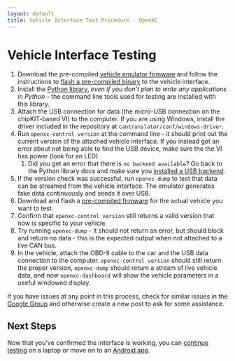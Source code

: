 ```yaml
---
layout: default
title: Vehicle Interface Test Procedure - OpenXC
---
```


<div class="page-header">
    <h1>Vehicle Interface Testing</h1>
</div>

1. Download the pre-compiled [vehicle emulator
   firmware](http://openxcplatform.com.s3.amazonaws.com/openxc-canemulator-firmware.zip)
   and follow the instructions to [flash a pre-compiled
   binary](http://vi-firmware.openxcplatform.com/installation/binary.html) to
   the vehicle interface.
1. Install the [Python
   library](http://openxcplatform.com/openxc-python/#installation), *even if you
   don't plan to write any applications in Python* - the command line tools used
   for testing are installed with this library.
1. Attach the USB connection for data (the micro-USB connection on the
   chipKIT-based VI) to the computer. If you are using Windows, install the
   driver included in the repository at `cantranslator/conf/windows-driver`.
1. Run `openxc-control version` at the command line - it should print out the
   current version of the attached vehicle interface. If you instead get an
   error about not being able to find the USB device, make sure the the VI has
   power (look for an LED).
   1. Did you get an error that there is `no backend available`? Go back to the
      Python library docs and make sure you [installed a USB
      backend](http://openxcplatform.com/openxc-python/#usb).
1. If the version check was successful, run `openxc-dump` to test that data can
   be streamed from the vehicle interface. The emulator generates fake data
   continuously and sends it over USB.
1. Download and flash a [pre-compiled
   firmware](http://vi-firmware.openxcplatform.com/installation/binary.html)
   for the actual vehicle you want to test.
1. Confirm that `openxc-control version` still returns a valid version that now
   is specific to your vehicle.
1. Try running `openxc-dump` - it should not return an error, but should block
   and return no data - this is the expected output when not attached to a live
   CAN bus.
1. In the vehicle, attach the OBD-II cable to the car and the USB data
   connection to the computer. `openxc-control version` should still return the
   proper version, `openxc-dump` should return a stream of live vehicle data,
   and now `openxc-dashboard` will show the vehicle parameters in a useful
   windowed display.

If you have issues at any point in this process, check for similar issues in the
[Google Group](http://groups.google.com/group/openxc) and otherwise create a new
post to ask for some assistance.

<div class="page-header">
<h2>Next Steps</h2>
</div>

Now that you've confirmed the interface is working, you can [continue
testing][testing] on a laptop or move on to an [Android app][].

[testing]: /vehicle-interface/testing.html
[Android app]: /getting-started/library-installation.html
